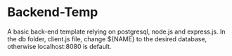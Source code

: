 # Backend-Temp

A basic back-end template relying on postgresql, node.js and express.js.
In the db folder, client.js file, change ${NAME} to the desired database, otherwise localhost:8080 is default.
